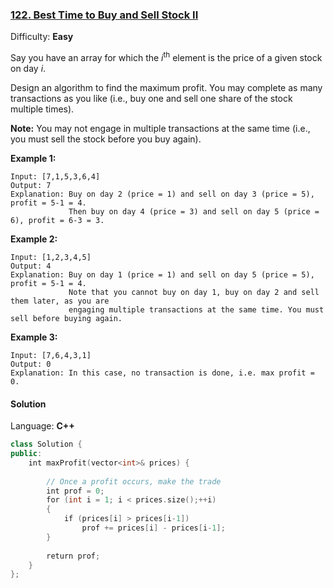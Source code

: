 ### [122\. Best Time to Buy and Sell Stock II](https://leetcode.com/problems/best-time-to-buy-and-sell-stock-ii/)

Difficulty: **Easy**


Say you have an array for which the _i_<sup>th</sup> element is the price of a given stock on day _i_.

Design an algorithm to find the maximum profit. You may complete as many transactions as you like (i.e., buy one and sell one share of the stock multiple times).

**Note:** You may not engage in multiple transactions at the same time (i.e., you must sell the stock before you buy again).

**Example 1:**

```
Input: [7,1,5,3,6,4]
Output: 7
Explanation: Buy on day 2 (price = 1) and sell on day 3 (price = 5), profit = 5-1 = 4.
             Then buy on day 4 (price = 3) and sell on day 5 (price = 6), profit = 6-3 = 3.
```

**Example 2:**

```
Input: [1,2,3,4,5]
Output: 4
Explanation: Buy on day 1 (price = 1) and sell on day 5 (price = 5), profit = 5-1 = 4.
             Note that you cannot buy on day 1, buy on day 2 and sell them later, as you are
             engaging multiple transactions at the same time. You must sell before buying again.
```

**Example 3:**

```
Input: [7,6,4,3,1]
Output: 0
Explanation: In this case, no transaction is done, i.e. max profit = 0.
```


#### Solution

Language: **C++**

```c++
class Solution {
public:
    int maxProfit(vector<int>& prices) {
        
        // Once a profit occurs, make the trade
        int prof = 0;
        for (int i = 1; i < prices.size();++i)
        {
            if (prices[i] > prices[i-1])
                prof += prices[i] - prices[i-1];
        }
        
        return prof;
    }
};
```
